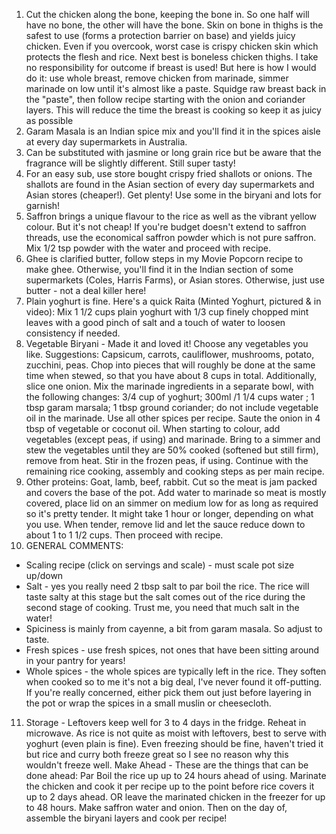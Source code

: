 1. Cut the chicken along the bone, keeping the bone in. So one half will have no bone, the other will have the bone.
Skin on bone in thighs is the safest to use (forms a protection barrier on base) and yields juicy chicken. Even if you overcook, worst case is crispy chicken skin which protects the flesh and rice. Next best is boneless chicken thighs.
I take no responsibility for outcome if breast is used! But here is how I would do it: use whole breast, remove chicken from marinade, simmer marinade on low until it's almost like a paste. Squidge raw breast back in the "paste", then follow recipe starting with the onion and coriander layers. This will reduce the time the breast is cooking so keep it as juicy as possible
2. Garam Masala is an Indian spice mix and you'll find it in the spices aisle at every day supermarkets in Australia.
3. Can be substituted with jasmine or long grain rice but be aware that the fragrance will be slightly different. Still super tasty!
4. For an easy sub, use store bought crispy fried shallots or onions. The shallots are found in the Asian section of every day supermarkets and Asian stores (cheaper!). Get plenty! Use some in the biryani and lots for garnish!
5. Saffron brings a unique flavour to the rice as well as the vibrant yellow colour. But it's not cheap! If you're budget doesn't extend to saffron threads, use the economical saffron powder which is not pure saffron. Mix 1/2 tsp powder with the water and proceed with recipe.
6. Ghee is clarified butter, follow steps in my Movie Popcorn recipe to make ghee. Otherwise, you'll find it in the Indian section of some supermarkets (Coles, Harris Farms), or Asian stores. Otherwise, just use butter - not a deal killer here!
7. Plain yoghurt is fine. Here's a quick Raita (Minted Yoghurt, pictured & in video): Mix 1 1/2 cups plain yoghurt with 1/3 cup finely chopped mint leaves with a good pinch of salt and a touch of water to loosen consistency if needed.
8. Vegetable Biryani - Made it and loved it! Choose any vegetables you like. Suggestions: Capsicum, carrots, cauliflower, mushrooms, potato, zucchini, peas. Chop into pieces that will roughly be done at the same time when stewed, so that you have about 8 cups in total. Additionally, slice one onion.
Mix the marinade ingredients in a separate bowl, with the following changes: 3/4 cup of yoghurt; 300ml /1 1/4 cups water ; 1 tbsp garam marsala; 1 tbsp ground coriander; do not include vegetable oil in the marinade. Use all other spices per recipe.
Saute the onion in 4 tbsp of vegetable or coconut oil. When starting to colour, add vegetables (except peas, if using) and marinade. Bring to a simmer and stew the vegetables until they are 50% cooked (softened but still firm), remove from heat. Stir in the frozen peas, if using. Continue with the remaining rice cooking, assembly and cooking steps as per main recipe.
9. Other proteins: Goat, lamb, beef, rabbit. Cut so the meat is jam packed and covers the base of the pot. Add water to marinade so meat is mostly covered, place lid on an simmer on medium low for as long as required so it's pretty tender. It might take 1 hour or longer, depending on what you use. When tender, remove lid and let the sauce reduce down to about 1 to 1 1/2 cups. Then proceed with recipe.
10. GENERAL COMMENTS:
* Scaling recipe (click on servings and scale) - must scale pot size up/down
* Salt - yes you really need 2 tbsp salt to par boil the rice. The rice will taste salty at this stage but the salt comes out of the rice during the second stage of cooking. Trust me, you need that much salt in the water!
* Spiciness is mainly from cayenne, a bit from garam masala. So adjust to taste.
* Fresh spices - use fresh spices, not ones that have been sitting around in your pantry for years!
* Whole spices - the whole spices are typically left in the rice. They soften when cooked so to me it's not a big deal, I've never found it off-putting. If you're really concerned, either pick them out just before layering in the pot or wrap the spices in a small muslin or cheesecloth.
11. Storage - Leftovers keep well for 3 to 4 days in the fridge. Reheat in microwave. As rice is not quite as moist with leftovers, best to serve with yoghurt (even plain is fine). Even freezing should be fine, haven't tried it but rice and curry both freeze great so I see no reason why this wouldn't freeze well.
Make Ahead - These are the things that can be done ahead: Par Boil the rice up up to 24 hours ahead of using. Marinate the chicken and cook it per recipe up to the point before rice covers it up to 2 days ahead. OR leave the marinated chicken in the freezer for up to 48 hours. Make saffron water and onion. Then on the day of, assemble the biryani layers and cook per recipe!